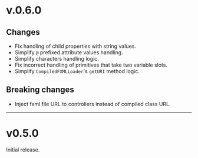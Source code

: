 # v.0.6.0

## Changes

* Fix handling of child properties with string values.
* Simplify `@` prefixed attribute values handling.
* Simplify characters handling logic.
* Fix incorrect handling of primitives that take two variable slots.
* Simplify `CompiledFXMLLoader`'s `getURI` method logic.

## Breaking changes

* Inject fxml file URL to controllers instead of compiled class URL.

---

# v0.5.0

Initial release.